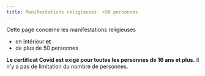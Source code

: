 ```yaml
---
title: Manifestations religieuses  >50 personnes
---
```


Cette page concerne les manifestations religieuses

- en intérieur **et**
- de plus de 50 personnes

**Le certificat Covid est exigé pour toutes les personnes de 16 ans et plus.**
Il n'y a pas de limitation du nombre de personnes.